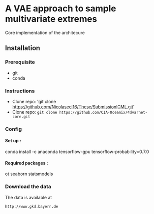 # A VAE approach to sample multivariate extremes
Core implementation of the architecure

## Installation
### Prerequisite
- git
- conda

### Instructions
- Clone repo: 
'git clone https://github.com/Nicolasecl16/These/SubmissionICML.git'
- Clone repo:
`git clone https://github.com/CIA-Oceanix/4dvarnet-core.git`
### Config 
#### Set up :
conda install -c anaconda tensorflow-gpu tensorflow-probability=0.7.0

#### Required packages :
ot
seaborn
statsmodels

### Download the data
The data is available at
```
http://www.gkd.bayern.de
